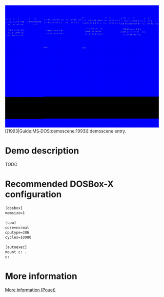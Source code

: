 <img src="images/Demoscene:Roskis by Lammas and Symptom (1993).gif" width="640" height="400"><br>
[[1993|Guide:MS‐DOS:demoscene:1993]] demoscene entry.

# Demo description

TODO

# Recommended DOSBox-X configuration

    [dosbox]
    memsize=1
    
    [cpu]
    core=normal
    cputype=386
    cycles=10000
    
    [autoexec]
    mount c: .
    c:

# More information

[More information (Pouet)](http://www.pouet.net/prod.php?which=16817)
